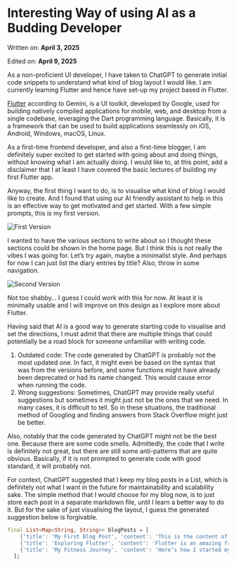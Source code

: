 # Interesting Way of using AI as a Budding Developer

Written on: **April 3, 2025**

Edited on: **April 9, 2025**

As a non-proficient UI developer, I have taken to ChatGPT to generate initial code snippets to understand what kind of blog layout I would like. I am currently learning Flutter and hence have set-up my project based in Flutter.

[Flutter](https://flutter.dev/learn) according to Gemini, is a UI toolkit, developed by Google, used for building natively compiled applications for mobile, web, and desktop from a single codebase, leveraging the Dart programming language. Basically, it is a framework that can be used to build applications seamlessly on iOS, Android, Windows, macOS, Linux.

As a first-time frontend developer, and also a first-time blogger, I am definitely super excited to get started with going about and doing things, without knowing what I am actually doing. I would like to, at this point, add a disclaimer that I at least I have covered the basic lectures of building my first Flutter app.

Anyway, the first thing I want to do, is to visualise what kind of blog I would like to create. And I found that using our AI friendly assistant to help in this is an effective way to get motivated and get started. With a few simple prompts, this is my first version.

![First Version](assets/blog_posts/250409_first_version.png)

I wanted to have the various sections to write about so I thought these sections could be shown in the home page. But I think this is not really the vibes I was going for. Let’s try again, maybe a minimalist style. And perhaps for now I can just list the diary entries by title? Also, throw in some navigation.

![Second Version](assets/blog_posts/250409_second_version.png)

Not too shabby… I guess I could work with this for now. At least it is minimally usable and I will improve on this design as I explore more about Flutter.

Having said that AI is a good way to generate starting code to visualise and set the directions, I must admit that there are multiple things that could potentially be a road block for someone unfamiliar with writing code.

1. Outdated code: The code generated by ChatGPT is probably not the most updated one. In fact, it might even be based on the syntax that was from the versions before, and some functions might have already been deprecated or had its name changed. This would cause error when running the code.
2. Wrong suggestions: Sometimes, ChatGPT may provide really useful suggestions but sometimes it might just not be the ones that we need. In many cases, it is difficult to tell. So in these situations, the traditional method of Googling and finding answers from Stack Overflow might just be better.

Also, notably that the code generated by ChatGPT might not be the best one. Because there are some code smells. Admittedly, the code that I write is definitely not great, but there are still some anti-patterns that are quite obvious. Basically, if it is not prompted to generate code with good standard, it will probably not.

For context, ChatGPT suggested that I keep my blog posts in a List, which is definitely not what I want in the future for maintainability and scalability sake. The simple method that I would choose for my blog now, is to just store each post in a separate markdown file, until I learn a better way to do it. But for the sake of just visualising the layout, I guess the generated suggestion below is forgivable.

``` Dart
final List<Map<String, String>> blogPosts = [
    {'title': 'My First Blog Post', 'content': 'This is the content of my first blog post.'},
    {'title': 'Exploring Flutter', 'content': 'Flutter is an amazing framework for building apps!'},
    {'title': 'My Fitness Journey', 'content': 'Here’s how I started my fitness journey.'},
  ];
